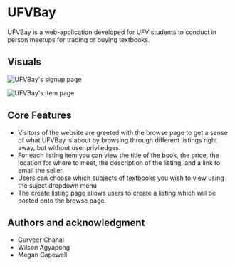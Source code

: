 # UFVBay


UFVBay is a web-application developed for UFV students to conduct in person meetups for trading or buying textbooks.


## Visuals

![UFVBay's signup page](https://res.cloudinary.com/dl3lcg7x5/image/upload/v1733273627/signupreadme_jtwi0f.jpg)

![UFVBay's item page](https://res.cloudinary.com/dl3lcg7x5/image/upload/v1733274070/itempage_tmaufq.png)


## Core Features
- Visitors of the website are greeted with the browse page to get a sense of what UFVBay is about by browsing through different listings right away, but without user priviledges. 
- For each listing item you can view the title of the book, the price, the location for where to meet, the description of the listing, and a link to email the seller.
- Users can choose which subjects of textbooks you wish to view using the suject dropdown menu
- The create listing page allows users to create a listing which will be posted onto the browse page.




## Authors and acknowledgment
- Gurveer Chahal
- Wilson Agyapong
- Megan Capewell

